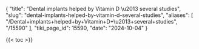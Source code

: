 {
  "title": "Dental implants helped by Vitamin D \u2013 several studies",
  "slug": "dental-implants-helped-by-vitamin-d-several-studies",
  "aliases": [
    "/Dental+implants+helped+by+Vitamin+D+\u2013+several+studies",
    "/15590"
  ],
  "tiki_page_id": 15590,
  "date": "2024-10-04"
}

{{< toc >}}
